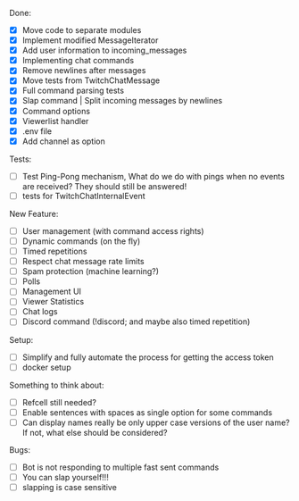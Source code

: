 Done:
- [X] Move code to separate modules
- [X] Implement modified MessageIterator
- [X] Add user information to incoming_messages
- [X] Implementing chat commands
- [X] Remove newlines after messages
- [X] Move tests from TwitchChatMessage
- [X] Full command parsing tests
- [X] Slap command | Split incoming messages by newlines
- [X] Command options
- [X] Viewerlist handler
- [X] .env file
- [X] Add channel as option

Tests:
- [ ] Test Ping-Pong mechanism, What do we do with pings when no events are received? They should still be answered!
- [ ] tests for TwitchChatInternalEvent

New Feature:
- [ ] User management (with command access rights)
- [ ] Dynamic commands (on the fly)
- [ ] Timed repetitions
- [ ] Respect chat message rate limits
- [ ] Spam protection (machine learning?)
- [ ] Polls
- [ ] Management UI
- [ ] Viewer Statistics
- [ ] Chat logs
- [ ] Discord command (!discord; and maybe also timed repetition)

Setup:
- [ ] Simplify and fully automate the process for getting the access token
- [ ] docker setup

Something to think about:
- [ ] Refcell still needed?
- [ ] Enable sentences with spaces as single option for some commands
- [ ] Can display names really be only upper case versions of the user name? If not, what else should be considered?

Bugs:
- [ ] Bot is not responding to multiple fast sent commands
- [ ] You can slap yourself!!!
- [ ] slapping is case sensitive
